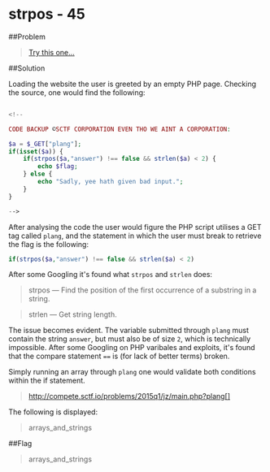 # strpos - 45

##Problem
>[Try this one...](http://compete.sctf.io/problems/2015q1/jz/main.php)

##Solution

Loading the website the user is greeted by an empty PHP page. Checking the source, one would find the following:

```php

<!--

CODE BACKUP ©SCTF CORPORATION EVEN THO WE AINT A CORPORATION:

$a = $_GET["plang"];
if(isset($a)) {
	if(strpos($a,"answer") !== false && strlen($a) < 2) {
		echo $flag;
	} else {
		echo "Sadly, yee hath given bad input.";
	}
}

-->

```

After analysing the code the user would figure the PHP script utilises a GET tag called ```plang```, and the statement in which the user must break to retrieve the flag is the following:

```php
if(strpos($a,"answer") !== false && strlen($a) < 2)
```

After some Googling it's found what ```strpos``` and ```strlen``` does:

>strpos — Find the position of the first occurrence of a substring in a string.

>strlen — Get string length.

The issue becomes evident. The variable submitted through ```plang``` must contain the string ```answer```, but must also be of size ```2```, which is technically impossible. After some Googling on PHP varibales and exploits, it's found that the compare statement ```==``` is (for lack of better terms) broken.

Simply running an array through ```plang``` one would validate both conditions within the if statement.

>http://compete.sctf.io/problems/2015q1/jz/main.php?plang[]

The following is displayed:

> arrays_and_strings

##Flag

>arrays_and_strings
